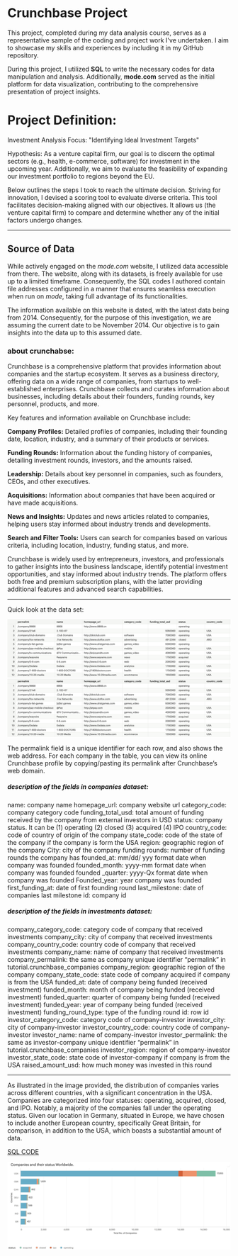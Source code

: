 # Crunchbase Project
This project, completed during my data analysis course, serves as a representative sample of the coding and project work I've undertaken. I aim to showcase my skills and experiences by including it in my GitHub repository.

During this project, I utilized **SQL** to write the necessary codes for data manipulation and analysis. Additionally, **mode.com** served as the initial platform for data visualization, contributing to the comprehensive presentation of project insights.

# Project Definition: 

Investment Analysis Focus: "Identifying Ideal Investment Targets"

Hypothesis: As a venture capital firm, our goal is to discern the optimal sectors (e.g., health, e-commerce, software) for investment in the upcoming year. Additionally, we aim to evaluate the feasibility of expanding our investment portfolio to regions beyond the EU.


Below outlines the steps I took to reach the ultimate decision. Striving for innovation, I devised a scoring tool to evaluate diverse criteria. This tool facilitates decision-making aligned with our objectives. It allows us (the venture capital firm) to compare and determine whether any of the initial factors undergo changes.

***

## Source of Data 
While actively engaged on the *mode.com* website, I utilized data accessible from there. The website, along with its datasets, is freely available for use up to a limited timeframe. Consequently, the SQL codes I authored contain file addresses configured in a manner that ensures seamless execution when run on *mode*, taking full advantage of its functionalities.

The information available on this website is dated, with the latest data being from 2014. Consequently, for the purpose of this investigation, we are assuming the current date to be November 2014. Our objective is to gain insights into the data up to this assumed date.

### about crunchabse: 
Crunchbase is a comprehensive platform that provides information about companies and the startup ecosystem. It serves as a business directory, offering data on a wide range of companies, from startups to well-established enterprises. Crunchbase collects and curates information about businesses, including details about their founders, funding rounds, key personnel, products, and more.

Key features and information available on Crunchbase include:

**Company Profiles:**  Detailed profiles of companies, including their founding date, location, industry, and a summary of their products or services.

**Funding Rounds:** Information about the funding history of companies, detailing investment rounds, investors, and the amounts raised.

**Leadership:** Details about key personnel in companies, such as founders, CEOs, and other executives.

**Acquisitions:** Information about companies that have been acquired or have made acquisitions.

**News and Insights:** Updates and news articles related to companies, helping users stay informed about industry trends and developments.

**Search and Filter Tools:** Users can search for companies based on various criteria, including location, industry, funding status, and more.

Crunchbase is widely used by entrepreneurs, investors, and professionals to gather insights into the business landscape, identify potential investment opportunities, and stay informed about industry trends. The platform offers both free and premium subscription plans, with the latter providing additional features and advanced search capabilities.

---

Quick look at the data set:

![Comapnies Dataset](https://github.com/saamehg/Crunchbase_Analysis/blob/master/Pictures/crunchbase_comapnies_dataset.png)
![investments Dataset](https://github.com/saamehg/Crunchbase_Analysis/blob/master/Pictures/crunchbase_comapnies_dataset.png)


The permalink field is a unique identifier for each row, and also shows the web address. For each company in the table, you can view its online Crunchbase profile by copying/pasting its permalink after Crunchbase’s web domain.

##### description of the fields in companies dataset:
name:			company name
homepage_url:		company website url
category_code: 		company category code
funding_total_usd:	total amount of funding received by the company from external investors in USD
status:			company status. It can be (1) operating (2) closed (3) acquired (4) IPO
country_code:		code of country of origin of the company
state_code: 		code of the state of the company if the company is form the USA
region: 			geographic region of the company
City:			city of the company
funding rounds:		number of funding rounds the company has 
founded_at:		mm/dd/ yyy format date when company was founded
founded_month:	yyyy-mm format date when company was founded
founded _quarter:	yyyy-Qx format date when company was founded
Founded_year:		year company was founded
first_funding_at: 	date of first founding round
last_milestone:		date of companies last milestone
id:			company id

##### description of the fields in investments dataset:


company_category_code: category code of company that received investments
company_city: city of company that received investments
company_country_code: country code of company that received investments
company_name: name of company that received investments
company_permalink: the same as company unique identifier “permalink” in tutorial.crunchbase_companies
company_region: geographic region of the company
company_state_code: state code of company acquired if company is from the USA
funded_at: date of company being funded (received investment)
funded_month: month of company being funded (received investment)
funded_quarter: quarter of company being funded (received investment)
funded_year: year of company being funded (received investment)
funding_round_type: type of the funding round
id: row id
investor_category_code: category code of company-investor
investor_city: city of company-investor
investor_country_code: country code of company-investor
investor_name: name of company-investor
investor_permalink: the same as investor-company unique identifier “permalink” in tutorial.crunchbase_companies
investor_region: region of company-investor
investor_state_code: state code of investor-company if company is from the USA
raised_amount_usd: how much money was invested in this round

*** 




As illustrated in the image provided, the distribution of companies varies across different countries, with a significant concentration in the USA. Companies are categorized into four statuses: operating, acquired, closed, and IPO. 
Notably, a majority of the companies fall under the operating status. Given our location in Germany, situated in Europe, we have chosen to include another European country, specifically Great Britain, for comparison, in addition to the USA, which boasts a substantial amount of data.


[SQL CODE](https://github.com/saamehg/Crunchbase_Analysis/blob/master/SQL%20Codes/Number_of_companies_per_Category_WorldWide.sql)

![Number of Comapaies WordlWide](https://github.com/saamehg/Crunchbase_Analysis/blob/master/Pictures/Number_of_companies_per_Category_WorldWide.jpg)

